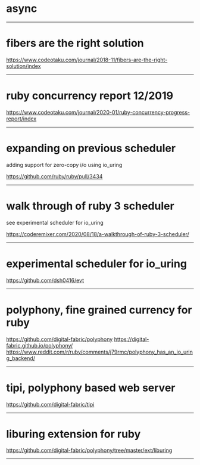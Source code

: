 # async

---

# fibers are the right solution

https://www.codeotaku.com/journal/2018-11/fibers-are-the-right-solution/index

---

# ruby concurrency report 12/2019

https://www.codeotaku.com/journal/2020-01/ruby-concurrency-progress-report/index

---

# expanding on previous scheduler

adding support for zero-copy i/o using io_uring

https://github.com/ruby/ruby/pull/3434

---

# walk through of ruby 3 scheduler

see experimental scheduler for io_uring

https://coderemixer.com/2020/08/18/a-walkthrough-of-ruby-3-scheduler/

---

# experimental scheduler for io_uring

https://github.com/dsh0416/evt

---

# polyphony, fine grained currency for ruby

https://github.com/digital-fabric/polyphony
https://digital-fabric.github.io/polyphony/
https://www.reddit.com/r/ruby/comments/j79rmc/polyphony_has_an_io_uring_backend/

---

# tipi, polyphony based web server

https://github.com/digital-fabric/tipi

---

# liburing extension for ruby

https://github.com/digital-fabric/polyphony/tree/master/ext/liburing

---
